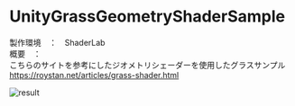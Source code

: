 # UnityGrassGeometryShaderSample

製作環境　：　ShaderLab  
概要　：  
こちらのサイトを参考にしたジオメトリシェーダーを使用したグラスサンプル  
https://roystan.net/articles/grass-shader.html  
  
![result](https://github.com/golden-duck2/UnityGrassGeometryShaderSample/blob/master/grass.gif?raw=true)

